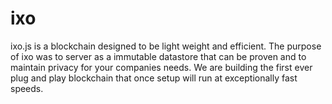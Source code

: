 # ixo
ixo.js is a blockchain designed to be light weight and efficient. The purpose of ixo was to server as a immutable datastore that can be proven and to maintain privacy for your companies needs. We are building the first ever plug and play blockchain that once setup will run at exceptionally fast speeds.